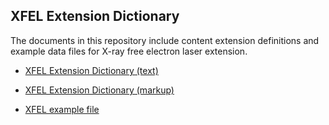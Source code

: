 ## XFEL Extension Dictionary

The documents in this repository include content extension definitions and example data files
for X-ray free electron laser extension.

- [XFEL Extension Dictionary (text)](xfel-extensions-v2.dic)

- [XFEL Extension Dictionary (markup)](xfel-extension-v2.md)

- [XFEL example file](xfel_example_20170712.cif)
